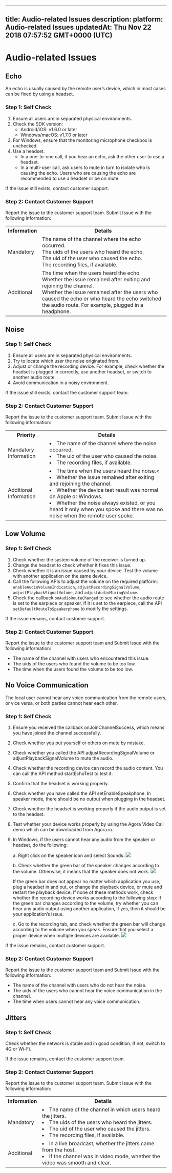 
---
title: Audio-related Issues
description: 
platform: Audio-related Issues
updatedAt: Thu Nov 22 2018 07:57:52 GMT+0000 (UTC)
---
# Audio-related Issues
## Echo

An echo is usually caused by the remote user’s device, which in most cases can be fixed by using a headset.

### Step 1: Self Check

1. Ensure all users are in separated physical environments.
2. Check the SDK version:
    * Android/iOS: v1.6.0 or later
    * Windows/macOS: v1.7.0 or later
3. For Windows, ensure that the monitoring microphone checkbox is unchecked.
4. Use a headset.
    * In a one-to-one call, if you hear an echo, ask the other user to use a headset.
    * In a multi-user call, ask users to mute in turn to isolate who is causing the echo. Users who are causing the echo are recommended to use a headset or be on mute.

If the issue still exists, contact customer support.

### Step 2: Contact Customer Support

Report the issue to the customer support team. Submit Issue with the following information:

<table>
  <tr>
    <th>Information</th>
    <th>Details</th>
  </tr>
  <tr>
    <td>Mandatory</td>
    <td>The name of the channel where the echo occurred.<br>The uids of the users who heard the echo.<br>The uid of the user who caused the echo.<br>The recording files, if available.</td>
  </tr>
  <tr>
    <td>Additional</td>
    <td>The time when the users heard the echo.<br>Whether the issue remained after exiting and rejoining the channel.<br>Whether the issue remained after the users who caused the echo or who heard the echo switched the audio route. For example, plugged in a headphone.</td>
  </tr>
</table>

## Noise

### Step 1: Self Check

1. Ensure all users are in separated physical environments.
2. Try to locate which user the noise originated from.
3. Adjust or change the recording device. For example, check whether the headset is plugged in correctly, use another headset, or switch to another audio route.
4. Avoid communication in a noisy environment.

If the issue still exists, contact the customer support team.

### Step 2: Contact Customer Support

Report the issue to the customer support team. Submit Issue with the following information:

<table>
  <tr>
    <th>Priority</th>
    <th>Details</th>
  </tr>
  <tr>
    <td>Mandatory Information</td>
    <td><li>The name of the channel where the noise occurred.</li><li>The uid of the user who caused the noise.</li><li>The recording files, if available.</li></td>
  </tr>
  <tr>
    <td>Additional Information</td>
    <td><li>The time when the users heard the noise.<</li><li>Whether the issue remained after exiting and rejoining the channel.</li><li>Whether the device test result was normal on Apple or Windows.</li><li>Whether the noise always existed, or you heard it only when you spoke and there was no noise when the remote user spoke.</li></td>
  </tr>
</table>

## Low Volume

### Step 1: Self Check

1. Check whether the system volume of the receiver is turned up.
2. Change the headset to check whether it fixes this issue.
3. Check whether it is an issue caused by your device. Test the volume with another application on the same device.
4. Call the following APIs to adjust the volume on the required platform: `enableAudioVolumeIndication`, `adjustRecordingSignalVolume`, `adjustPlaybackSignalVolume`, and `adjustAudioMixingVolume`.
5. Check the callback `onAudioRouteChanged` to see whether the audio route is set to the earpiece or speaker. If it is set to the earpiece, call the API `setDefaultRouteToSpeakerphone` to modify the settings.

If the issue remains, contact customer support.

### Step 2: Contact Customer Support

Report the issue to the customer support team and Submit Issue with the following information:

* The name of the channel with users who encountered this issue.
* The uids of the users who found the volume to be too low.
* The time when the users found the volume to be too low.

## No Voice Communication

The local user cannot hear any voice communication from the remote users, or vice versa, or both parties cannot hear each other.

### Step 1: Self Check

1. Ensure you received the callback onJoinChannelSuccess, which means you have joined the channel successfully.

2. Check whether you put yourself or others on mute by mistake.

3. Check whether you called the API adjustRecordingSignalVolume or adjustPlaybackSignalVolume to mute the audio.

4. Check whether the recording device can record the audio content. You can call the API method startEchoTest to test it.

5. Confirm that the headset is working properly.

6. Check whether you have called the API setEnableSpeakphone. In speaker mode, there should be no output when plugging in the headset.

7. Check whether the headset is working properly if the audio output is set to the headset.

8. Test whether your device works properly by using the Agora Video Call demo which can be downloaded from Agora.io.

9. In Windows, if the users cannot hear any audio from the speaker or headset, do the following:
    
	a. Right click on the speaker icon and select Sounds.
    ![](https://web-cdn.agora.io/docs-files/1539335697243)
  
	b. Check whether the green bar of the speaker changes according to the volume. Otherwise, it means that the speaker does not work.
    ![](https://web-cdn.agora.io/docs-files/1539335709730)
		
	  If the green bar does not appear no matter which application you use, plug a headset in and out, or change the playback device, or mute and restart the playback device.
    If none of these methods work, check whether the recording device works according to the following step:
    If the green bar changes according to the volume, try whether you can hear any audio output using another application, if yes, then it should be your application’s issue.
   
	c. Go to the recording tab, and check whether the green bar will change according to the volume when you speak. Ensure that you select a proper device when multiple devices are available.
    ![](https://web-cdn.agora.io/docs-files/1539335720712)

If the issue remains, contact customer support.

### Step 2: Contact Customer Support

Report the issue to the customer support team and Submit Issue with the following information:

* The name of the channel with users who do not hear the noise.
* The uids of the users who cannot hear the voice communication in the channel.
* The time when users cannot hear any voice communication.

## Jitters

### Step 1: Self Check

Check whether the network is stable and in good condition. If not, switch to 4G or Wi-Fi.

If the issue remains, contact the customer support team.

### Step 2: Contact Customer Support

Report the issue to the customer support team. Submit Issue with the following information:

<table>
  <tr>
    <th>Information</th>
    <th>Details</th>
  </tr>
  <tr>
    <td>Mandatory</td>
    <td><li>The name of the channel in which users heard the jitters.</li><li>The uids of the users who heard the jitters.</li><li>The uid of the user who caused the jitters.</li><li>The recording files, if available.</li></td>
  </tr>
  <tr>
    <td>Additional</td>
    <td><li>In a live broadcast, whether the jitters came from the host.</li><li>If the channel was in video mode, whether the video was smooth and clear.</li></td>
  </tr>
</table>
